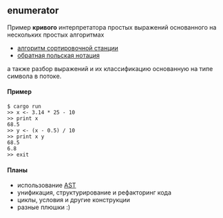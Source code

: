 ## enumerator

Пример **кривого** интерпретатора простых выражений основанного на нескольких простых алгоритмах
* [алгоритм сортировочной станции](https://ru.wikipedia.org/wiki/Алгоритм_сортировочной_станции)
* [обратная польская нотация](https://ru.wikipedia.org/wiki/Обратная_польская_запись)

а также разбор выражений и их классификацию основанную на типе символа в потоке.

#### Пример
```
$ cargo run
>> x <- 3.14 * 25 - 10
>> print x
68.5
>> y <- (x - 0.5) / 10
>> print x y
68.5
6.8
>> exit
```

#### Планы
* использование [AST](https://ru.wikipedia.org/wiki/Абстрактное_синтаксическое_дерево)
* унификация, структурирование и рефакторинг кода
* циклы, условия и другие конструкции
* разные плюшки :)
